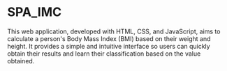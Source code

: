 # SPA_IMC
This web application, developed with HTML, CSS, and JavaScript, aims to calculate a person's Body Mass Index (BMI) based on their weight and height. It provides a simple and intuitive interface so users can quickly obtain their results and learn their classification based on the value obtained.
